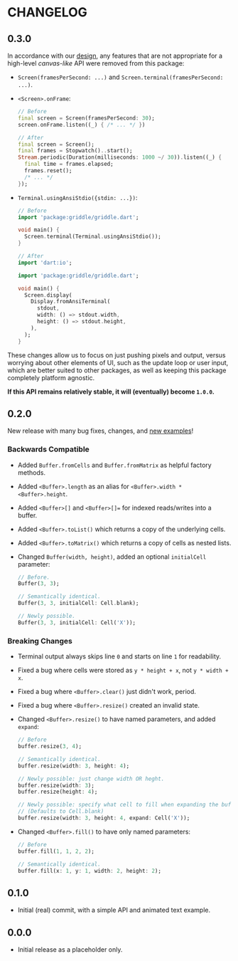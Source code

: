 # CHANGELOG

## 0.3.0

In accordance with our [design](DESIGN.md), any features that are not
appropriate for a high-level _canvas-like_ API were removed from this package:

- `Screen(framesPerSecond: ...)` and `Screen.terminal(framesPerSecond: ...)`.
- `<Screen>.onFrame`:

  ```dart
  // Before
  final screen = Screen(framesPerSecond: 30);
  screen.onFrame.listen((_) { /* ... */ })

  // After
  final screen = Screen();
  final frames = Stopwatch()..start();
  Stream.periodic(Duration(milliseconds: 1000 ~/ 30)).listen((_) {
    final time = frames.elapsed;
    frames.reset();
    /* ... */
  });
  ```

- `Terminal.usingAnsiStdio({stdin: ...})`:

  ```dart
  // Before
  import 'package:griddle/griddle.dart';

  void main() {
    Screen.terminal(Terminal.usingAnsiStdio());
  }
  ```

  ```dart
  // After
  import 'dart:io';

  import 'package:griddle/griddle.dart';

  void main() {
    Screen.display(
      Display.fromAnsiTerminal(
        stdout,
        width: () => stdout.width,
        height: () => stdout.height,
      ),
    );
  }
  ```

These changes allow us to focus on just pushing pixels and output, versus
worrying about other elements of UI, such as the update loop or user input,
which are better suited to other packages, as well as keeping this package
completely platform agnostic.

**If this API remains relatively stable, it will (eventually) become `1.0.0`.**

## 0.2.0

New release with many bug fixes, changes, and [new examples](example/README.md)!

### Backwards Compatible

- Added `Buffer.fromCells` and `Buffer.fromMatrix` as helpful factory methods.
- Added `<Buffer>.length` as an alias for `<Buffer>.width * <Buffer>.height`.
- Added `<Buffer>[]` and `<Buffer>[]=` for indexed reads/writes into a buffer.
- Added `<Buffer>.toList()` which returns a copy of the underlying cells.
- Added `<Buffer>.toMatrix()` which returns a copy of cells as nested lists.
- Changed `Buffer(width, height)`, added an optional `initialCell` parameter:

  ```dart
  // Before.
  Buffer(3, 3);

  // Semantically identical.
  Buffer(3, 3, initialCell: Cell.blank);

  // Newly possible.
  Buffer(3, 3, initialCell: Cell('X'));
  ```

### Breaking Changes

- Terminal output always skips line `0` and starts on line `1` for readability.
- Fixed a bug where cells were stored as `y * height + x`, not `y * width + x`.
- Fixed a bug where `<Buffer>.clear()` just didn't work, period.
- Fixed a bug where `<Buffer>.resize()` created an invalid state.
- Changed `<Buffer>.resize()` to have named parameters, and added `expand`:

  ```dart
  // Before
  buffer.resize(3, 4);

  // Semantically identical.
  buffer.resize(width: 3, height: 4);

  // Newly possible: just change width OR heght.
  buffer.resize(width: 3);
  buffer.resize(height: 4);

  // Newly possible: specify what cell to fill when expanding the buffer.
  // (Defaults to Cell.blank)
  buffer.resize(width: 3, height: 4, expand: Cell('X'));
  ```

- Changed `<Buffer>.fill()` to have only named parameters:

  ```dart
  // Before
  buffer.fill(1, 1, 2, 2);

  // Semantically identical.
  buffer.fill(x: 1, y: 1, width: 2, height: 2);
  ```

## 0.1.0

- Initial (real) commit, with a simple API and animated text example.

## 0.0.0

- Initial release as a placeholder only.
